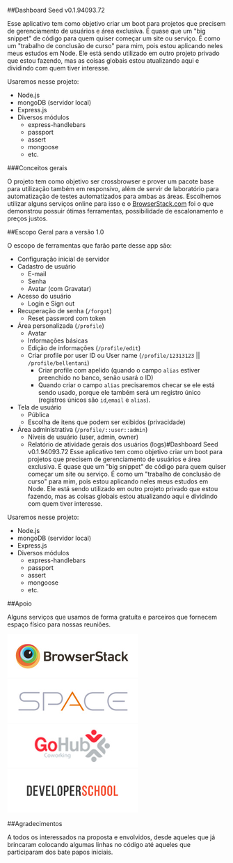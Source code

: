 
##Dashboard Seed v0.1.94093.72

Esse aplicativo tem como objetivo criar um boot para projetos que precisem de gerenciamento de usuários e área exclusiva. É quase que um "big snippet" de código para quem quiser começar um site ou serviço. É como um "trabalho de conclusão de curso" para mim, pois estou aplicando neles meus estudos em Node. Ele está sendo utilizado em outro projeto privado que estou fazendo, mas as coisas globais estou atualizando aqui e dividindo com quem tiver interesse.

Usaremos nesse projeto:
* Node.js
* mongoDB (servidor local)
* Express.js
* Diversos módulos
  * express-handlebars
  * passport
  * assert
  * mongoose
  * etc.

###Conceitos gerais

O projeto tem como objetivo ser crossbrowser e prover um pacote base para utilização também em responsivo, além de servir de laboratório para automatização de testes automatizados para ambas as áreas. Escolhemos utilizar alguns serviços online para isso e o [BrowserStack.com](https://www.browserstack.com) foi o que demonstrou possuir ótimas ferramentas, possibilidade de escalonamento e preços justos.

##Escopo Geral para a versão 1.0

O escopo de ferramentas que farão parte desse app são:
* Configuração inicial de servidor
* Cadastro de usuário
  * E-mail
  * Senha
  * Avatar (com Gravatar)
* Acesso do usuário
  * Login e Sign out
* Recuperação de senha (``/forgot``)
  * Reset password com token
* Área personalizada (``/profile``)
  * Avatar
  * Informações básicas
  * Edição de informações (``/profile/edit``)
  * Criar profile por user ID ou User name (``/profile/12313123`` || ``/profile/bellentani``)
    * Criar profile com apelido (quando o campo ``alias`` estiver preenchido no banco, senão usará o ID)
    * Quando criar o campo ``alias`` precisaremos checar se ele está sendo usado, porque ele também será um registro único (registros únicos são ``id``,``email`` e ``alias``).
* Tela de usuário
  * Pública
  * Escolha de itens que podem ser exibidos (privacidade)
* Área administrativa (``/profile/::user::admin``)
  * Níveis de usuário (user, admin, owner)
  * Relatório de atividade gerais dos usuários (logs)#Dashboard Seed v0.1.94093.72
Esse aplicativo tem como objetivo criar um boot para projetos que precisem de gerenciamento de usuários e área exclusiva. É quase que um "big snippet" de código para quem quiser começar um site ou serviço. É como um "trabalho de conclusão de curso" para mim, pois estou aplicando neles meus estudos em Node. Ele está sendo utilizado em outro projeto privado que estou fazendo, mas as coisas globais estou atualizando aqui e dividindo com quem tiver interesse.

Usaremos nesse projeto:
* Node.js
* mongoDB (servidor local)
* Express.js
* Diversos módulos
  * express-handlebars
  * passport
  * assert
  * mongoose
  * etc.

##Apoio

Alguns serviços que usamos de forma gratuíta e parceiros que fornecem espaço físico para nossas reuniões.

[![Browser Stack](docs/img/logo-browserstack.jpg)](https://www.browserstack.com) [![Space Sorocaba](docs/img/logo-space.jpg)](http://spacesorocaba.com.br/) [![GoHub Sorocaba](docs/img/logo-gohub.jpg)](http://gohub.com.br/) [![Developer School](docs/img/logo-developer-school.jpg)](http://developerschool.com.br/)

##Agradecimentos

A todos os interessados na proposta e envolvidos, desde aqueles que já brincaram colocando algumas linhas no código até aqueles que participaram dos bate papos iniciais.

